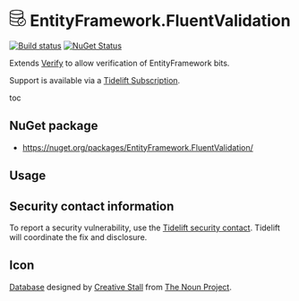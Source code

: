# <img src="/src/icon.png" height="30px"> EntityFramework.FluentValidation

[![Build status](https://ci.appveyor.com/api/projects/status/g6njwv0aox62atu0?svg=true)](https://ci.appveyor.com/project/SimonCropp/entityframework-fluentvalidation)
[![NuGet Status](https://img.shields.io/nuget/v/EntityFramework.FluentValidation.svg)](https://www.nuget.org/packages/EntityFramework.FluentValidation/)

Extends [Verify](https://github.com/SimonCropp/Verify) to allow verification of EntityFramework bits.

Support is available via a [Tidelift Subscription](https://tidelift.com/subscription/pkg/nuget-verify.entityframework?utm_source=nuget-verify.entityframework&utm_medium=referral&utm_campaign=enterprise).

toc


## NuGet package

 * https://nuget.org/packages/EntityFramework.FluentValidation/


## Usage


## Security contact information

To report a security vulnerability, use the [Tidelift security contact](https://tidelift.com/security). Tidelift will coordinate the fix and disclosure.


## Icon

[Database](https://thenounproject.com/term/database/310841/) designed by [Creative Stall](https://thenounproject.com/creativestall/) from [The Noun Project](https://thenounproject.com/creativepriyanka).